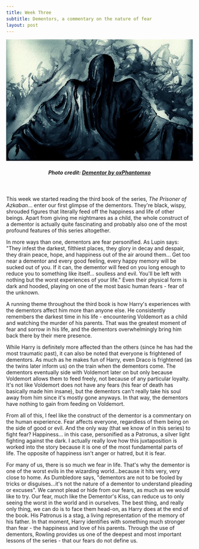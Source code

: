 ```yaml
---
title: Week Three
subtitle: Dementors, a commentary on the nature of fear
layout: post
---
```



![Dementor](/assets/images/dementor_by_oxphantomxo-d4b9mtm.jpg)
<h5><center>Photo credit: <a href="https://www.deviantart.com/oxphantomxo/art/Dementor-260789962" target="_blank">Dementor by oxPhantomxo</a></center></h5><br />

This week we started reading the third book of the series, *The Prisoner of Azkaban*... enter our first glimpse of the dementors. They're black, wispy, shrouded figures that literally feed off the happiness and life of other beings. Apart from giving me nightmares as a child, the whole construct of a dementor is actually quite fascinating and probably also one of the most profound features of this series altogether. 

In more ways than one, dementors are fear personified. As Lupin says: "They infest the darkest, filthiest places, they glory in decay and despair, they drain peace, hope, and happiness out of the air around them... Get too near a dementor and every good feeling, every happy memory will be sucked out of you. If it can, the dementor will feed on you long enough to reduce you to something like itself... soulless and evil. You'll be left with nothing but the worst experiences of your life." Even their physical form is dark and hooded, playing on one of the most basic human fears - fear of the unknown.

A running theme throughout the third book is how Harry's experiences with the dementors affect him more than anyone else. He consistently remembers the darkest time in his life - encountering Voldemort as a child and watching the murder of his parents. That was the greatest moment of fear and sorrow in his life, and the dementors overwhelmingly bring him back there by their mere presence.

While Harry is definitely more affected than the others (since he has had the most traumatic past), it can also be noted that everyone is frightened of dementors. As much as he makes fun of Harry, even Draco is frightened (as the twins later inform us) on the train when the dementors come. The dementors eventually side with Voldemort later on but only because Voldemort allows them to feed freely, not because of any particular loyalty. It's not like Voldemort does not have any fears (his fear of death has basically made him insane), but the dementors can't really take his soul away from him since it's mostly gone anyways. In that way, the dementors have nothing to gain from feeding on Voldemort.

From all of this, I feel like the construct of the dementor is a commentary on the human experience. Fear affects everyone, regardless of them being on the side of good or evil. And the only way (that we know of in this series) to fight fear? Happiness... in this case, personified as a Patronus, a silver light fighting against the dark. I actually really love how this juxtaposition is worked into the story because it is one of the most fundamental parts of life. The opposite of happiness isn't anger or hatred, but it is fear. 

For many of us, there is so much we fear in life. That's why the dementor is one of the worst evils in the wizarding world...because it hits very, very close to home. As Dumbledore says, "dementors are not to be fooled by tricks or disguises...it's not the nature of a dementor to understand pleading or excuses". We cannot plead or hide from our fears, as much as we would like to try. Our fear, much like the Dementor's Kiss, can reduce us to only seeing the worst in the world and in ourselves. The best thing, and really only thing, we can do is to face them head-on, as Harry does at the end of the book. His Patronus is a stag, a living representation of the memory of his father. In that moment, Harry identifies with something much stronger than fear - the happiness and love of his parents. Through the use of dementors, Rowling provides us one of the deepest and most important lessons of the series - that our fears do not define us. 